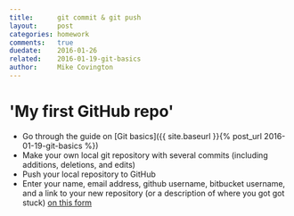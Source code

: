 ```yaml
---
title:      git commit & git push
layout:     post
categories: homework
comments:   true
duedate:    2016-01-26
related:    2016-01-19-git-basics
author:     Mike Covington
---
```


# 'My first GitHub repo'

- Go through the guide on [Git basics]({{ site.baseurl }}{% post_url 2016-01-19-git-basics %})
- Make your own local git repository with several commits (including additions, deletions, and edits)
- Push your local repository to GitHub
- Enter your name, email address, github username, bitbucket username, and a link to your new repository (or a description of where you got got stuck) [on this form](http://goo.gl/forms/e4Ke6UOdVF)
